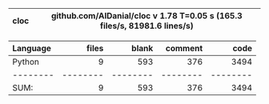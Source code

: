 cloc|github.com/AlDanial/cloc v 1.78  T=0.05 s (165.3 files/s, 81981.6 lines/s)
--- | ---

Language|files|blank|comment|code
:-------|-------:|-------:|-------:|-------:
Python|9|593|376|3494
--------|--------|--------|--------|--------
SUM:|9|593|376|3494
